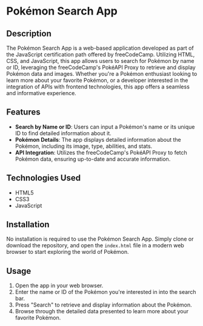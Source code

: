 # Pokémon Search App

## Description

The Pokémon Search App is a web-based application developed as part of the JavaScript certification path offered by freeCodeCamp. Utilizing HTML, CSS, and JavaScript, this app allows users to search for Pokémon by name or ID, leveraging the freeCodeCamp's PokéAPI Proxy to retrieve and display Pokémon data and images. Whether you're a Pokémon enthusiast looking to learn more about your favorite Pokémon, or a developer interested in the integration of APIs with frontend technologies, this app offers a seamless and informative experience.

## Features

- **Search by Name or ID**: Users can input a Pokémon's name or its unique ID to find detailed information about it.
- **Pokémon Details**: The app displays detailed information about the Pokémon, including its image, type, abilities, and stats.
- **API Integration**: Utilizes the freeCodeCamp's PokéAPI Proxy to fetch Pokémon data, ensuring up-to-date and accurate information.

## Technologies Used

- HTML5
- CSS3
- JavaScript

## Installation

No installation is required to use the Pokémon Search App. Simply clone or download the repository, and open the `index.html` file in a modern web browser to start exploring the world of Pokémon.

## Usage

1. Open the app in your web browser.
2. Enter the name or ID of the Pokémon you're interested in into the search bar.
3. Press "Search" to retrieve and display information about the Pokémon.
4. Browse through the detailed data presented to learn more about your favorite Pokémon.

